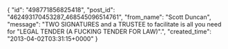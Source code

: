  {
   "id": "498771856825418",
   "post_id": "462493170453287_468545096514761",
   "from_name": "Scott Duncan",
   "message": "TWO SIGNATURES and a TRUSTEE to facilitate is all you need for \"LEGAL TENDER (A FUCKING TENDER FOR LAW)\".",
   "created_time": "2013-04-02T03:31:15+0000"
 }
